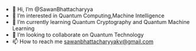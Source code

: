 - 👋 Hi, I’m @SawanBhattacharyya
- 👀 I’m interested in Quantum Computing,Machine Intelligence
- 🌱 I’m currently learning Quantum Cryptography and Quantum Machine Learning
- 💞️ I’m looking to collaborate on Quantum Technology
- 📫 How to reach me sawanbhattacharyyakv@gmail.com

<!---
SawanBhattacharyya/SawanBhattacharyya is a ✨ special ✨ repository because its `README.md` (this file) appears on your GitHub profile.
You can click the Preview link to take a look at your changes.
--->
